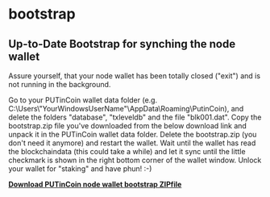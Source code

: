 # bootstrap
<h2>Up-to-Date Bootstrap for synching the node wallet</h2>

Assure yourself, that your node wallet has been totally closed ("exit") and is not running in the background. 

Go to your PUTinCoin wallet data folder (e.g. C:\\Users\\"YourWindowsUserName"\AppData\Roaming\PutinCoin), and delete the folders "database", "txleveldb" and the file "blk001.dat". Copy the bootstrap.zip file you've downloaded from the below download link and unpack it in the PUTinCoin wallet data folder. Delete the bootstrap.zip (you don't need it anymore) and restart the wallet. Wait until the wallet has read the blockchaindata (this could take a while) and let it sync until the little checkmark is shown in the right bottom corner of the wallet window. Unlock your wallet for "staking" and have phun! :-)

<a href="https://drive.google.com/file/d/1SvpOe97oMJ9Zs9cTFnkMPu6qg67J29kt/view?usp=sharing" target="_blank"><strong>Download PUTinCoin node wallet bootstrap ZIPfile</strong></a>

